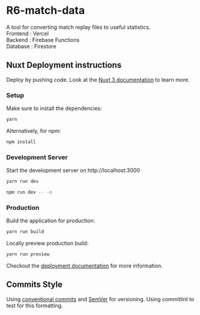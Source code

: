 # R6-match-data

A tool for converting match replay files to useful statistics.  
Frontend : Vercel  
Backend : Firebase Functions  
Database : Firestore

## Nuxt Deployment instructions

Deploy by pushing code.
Look at the [Nuxt 3 documentation](https://v3.nuxtjs.org) to learn more.

### Setup

Make sure to install the dependencies:

```bash
yarn
```

Alternatively, for npm:

```bash
npm install
```

### Development Server

Start the development server on http://localhost:3000

```bash
yarn run dev
```

```bash
npm run dev -- -o
```

### Production

Build the application for production:

```bash
yarn run build
```

Locally preview production build:

```bash
yarn run preview
```

Checkout the [deployment documentation](https://v3.nuxtjs.org/guide/deploy/presets) for more information.

## Commits Style
Using [conventional commits](https://www.conventionalcommits.org/en/v1.0.0/) and [SemVer](https://semver.org/) for versioning. Using commitlint to test for this formatting.
